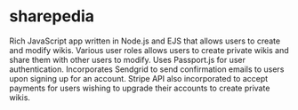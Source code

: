 # sharepedia

Rich JavaScript app written in Node.js and EJS that allows users to create and modify wikis. Various user roles allows users to create private wikis and share them 
with other users to modify. Uses Passport.js for user authentication. Incorporates Sendgrid to send confirmation emails to users upon signing up for an account.
Stripe API also incorporated to accept payments for users wishing to upgrade their accounts to create private wikis.
